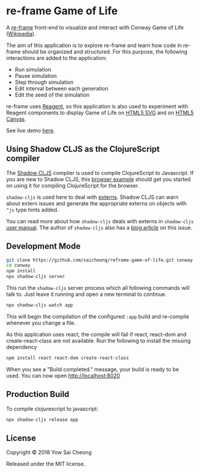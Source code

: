 # re-frame Game of Life

A [re-frame](https://github.com/Day8/re-frame) front-end to visualize and interact
with Conway Game of Life ([Wikipedia](https://en.wikipedia.org/wiki/Conway%27s_Game_of_Life)).

The aim of this application is to explore re-frame and learn how code in
re-frame should be organized and structured. For this purpose, the following
interactions are added to the application:

* Run simulation
* Pause simulation
* Step through simulation
* Edit interval between each generation
* Edit the seed of the simulation

re-frame uses [Reagent](https://github.com/reagent-project/reagent), so this
application is also used to experiment with Reagent components to display
Game of Life on [HTML5 SVG](https://www.w3schools.com/Html/html5_svg.asp) and 
on [HTML5 Canvas](https://www.w3schools.com/Html/html5_canvas.asp).  
 
See live demo [here](https://saicheong.github.io/reframe-game-of-life/index.html).

## Using Shadow CLJS as the ClojureScript compiler
The [Shadow CLJS](http://shadow-cljs.org) compiler is used to compile
ClojureScript to Javascript. If you are new to Shadow CLJS, this 
[browser example](https://github.com/shadow-cljs/quickstart-browser)
should get you started on using it for compiling ClojureScript for the browser.

`shadow-cljs` is used here to deal with
[externs](https://developers.google.com/closure/compiler/docs/api-tutorial3). 
Shadow CLJS can warn about extern issues and generate the appropriate externs
on objects with `^js` type hints added. 

You can read more about how `shadow-cljs` deals with externs in `shadow-cljs`
[user manual](https://shadow-cljs.github.io/docs/UsersGuide.html#externs).
The author of `shadow-cljs` also has a 
[blog article](https://code.thheller.com/blog/shadow-cljs/2017/10/15/externs-the-bane-of-every-release-build.html)
on this issue.

## Development Mode

```bash
git clone https://github.com/saicheong/reframe-game-of-life.git conway
cd conway
npm install
npx shadow-cljs server
```
This run the `shadow-cljs` server process which all following commands will talk
to. Just leave it running and open a new terminal to continue.
 
```bash
npx shadow-cljs watch app
```

This will begin the compilation of the configured `:app` build and re-compile 
whenever you change a file.

As this application uses react, the compile will fail if react, react-dom and
create-react-class are not available. Run the following to install the missing
dependency

```bash
npm install react react-dom create-react-class
```

When you see a "Build completed." message, your build is ready to be used.
You can now open [http://localhost:8020](http://localhost:8020)


## Production Build

To compile clojurescript to javascript:

```bash
npx shadow-cljs release app
```

## License

Copyright © 2018 Yow Sai Cheong

Released under the MIT license.